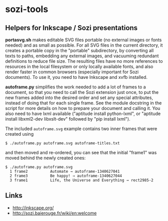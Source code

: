 # sozi-tools

## Helpers for Inkscape / Sozi presentations

**portasvg.sh** makes editable SVG files portable (no external images or fonts needed) and as small as possible.
For all SVG files in the current directory, it creates a portable copy in the "portable" subdirectory, by 
converting all texts to paths, embedding any external images, and vacuuming redundant definitions to reduce file size.
The resulting files have no more references to resources in the local filesystem or only locally available fonts, 
and also render faster in common browsers (especially important for Sozi documents).
To use it, you need to have Inkscape and xvfb installed.

**autoframe.py** simplifies the work needed to add a lot of frames to a document, so that you need to call the 
Sozi extension just once, to put the new frames added into the desired order and set any special attributes, instead 
of doing that for each single frame. See the module docstring in the script for more details on how to prepare your
document and calling it. 
You also need to have lxml available ("aptitude install python-lxml", or "aptitude install libxml2-dev libxslt-dev" 
followed by "pip install lxml").

The included `autoframe.svg` example contains two inner frames that were created using 

    $ ./autoframe.py autoframe.svg autoframe-titles.txt

and then moved and re-ordered, you can see that the initial "frame1" was moved behind the newly created ones:

    $ ./autoframe.py autoframe.svg 
      1 frame2          Automate → autoframe-1340627041
      2 frame3          Be happy! → autoframe-1340627044
      3 frame1          Life, the Universe and Everything → rect2985-2


## Links
 * http://inkscape.org/
 * http://sozi.baierouge.fr/wiki/en:welcome
